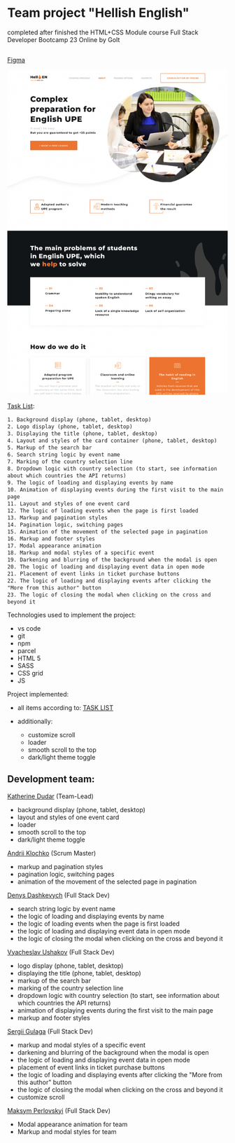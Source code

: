 # Team project "Hellish English"

completed after finished the HTML+CSS Module course Full Stack Developer Bootcamp 23
Online by GoIt

##

[Figma](<https://www.figma.com/file/FNysc9PLjxJA9IeWBXlEIU/Hellish-English?node-id=0%3A1>)

![Screenshot](./assets/screenshot.png)

[Task List](https://docs.google.com/spreadsheets/d/19zS365fIf0gNfE8-Q-ruMeYiI7GVlrtNLl45MvLXDPs/edit#gid=0):

```
1. Background display (phone, tablet, desktop)
2. Logo display (phone, tablet, desktop)
3. Displaying the title (phone, tablet, desktop)
4. Layout and styles of the card container (phone, tablet, desktop)
5. Markup of the search bar
6. Search string logic by event name
7. Marking of the country selection line
8. Dropdown logic with country selection (to start, see information about which countries the API returns)
9. The logic of loading and displaying events by name
10. Animation of displaying events during the first visit to the main page
11. Layout and styles of one event card
12. The logic of loading events when the page is first loaded
13. Markup and pagination styles
14. Pagination logic, switching pages
15. Animation of the movement of the selected page in pagination
16. Markup and footer styles
17. Modal appearance animation
18. Markup and modal styles of a specific event
19. Darkening and blurring of the background when the modal is open
20. The logic of loading and displaying event data in open mode
21. Placement of event links in ticket purchase buttons
22. The logic of loading and displaying events after clicking the "More from this author" button
23. The logic of closing the modal when clicking on the cross and beyond it
```

Technologies used to implement the project:

- vs code
- git
- npm
- parcel
- HTML 5
- SASS
- CSS grid
- JS

Project implemented:

- all items according to:
  [TASK LIST](https://docs.google.com/spreadsheets/d/19zS365fIf0gNfE8-Q-ruMeYiI7GVlrtNLl45MvLXDPs/edit#gid=0)

- additionally:
  - customize scroll
  - loader
  - smooth scroll to the top
  - dark/light theme toggle

## Development team:

[Katherine Dudar](https://github.com/Katherineeeeeeee) (Team-Lead)

- background display (phone, tablet, desktop)
- layout and styles of one event card
- loader
- smooth scroll to the top
- dark/light theme toggle

[Andrii Klochko](https://github.com/oLORDer) (Scrum Master)

- markup and pagination styles
- pagination logic, switching pages
- animation of the movement of the selected page in pagination

[Denys Dashkevych](https://github.com/MajorPrestige) (Full Stack Dev)

- search string logic by event name
- the logic of loading and displaying events by name
- the logic of loading events when the page is first loaded
- the logic of loading and displaying event data in open mode
- the logic of closing the modal when clicking on the cross and beyond it

[Vyacheslav Ushakov](https://github.com/zerkel1991) (Full Stack Dev)

- logo display (phone, tablet, desktop)
- displaying the title (phone, tablet, desktop)
- markup of the search bar
- marking of the country selection line
- dropdown logic with country selection (to start, see information about which
  countries the API returns)
- animation of displaying events during the first visit to the main page
- markup and footer styles

[Sergii Gulaga](https://github.com/Ry6ens) (Full Stack Dev)

- markup and modal styles of a specific event
- darkening and blurring of the background when the modal is open
- the logic of loading and displaying event data in open mode
- placement of event links in ticket purchase buttons
- the logic of loading and displaying events after clicking the "More from this
  author" button
- the logic of closing the modal when clicking on the cross and beyond it
- customize scroll

[Maksym Perlovskyi](https://github.com/Maksym150678) (Full Stack Dev)

- Modal appearance animation for team
- Markup and modal styles for team
